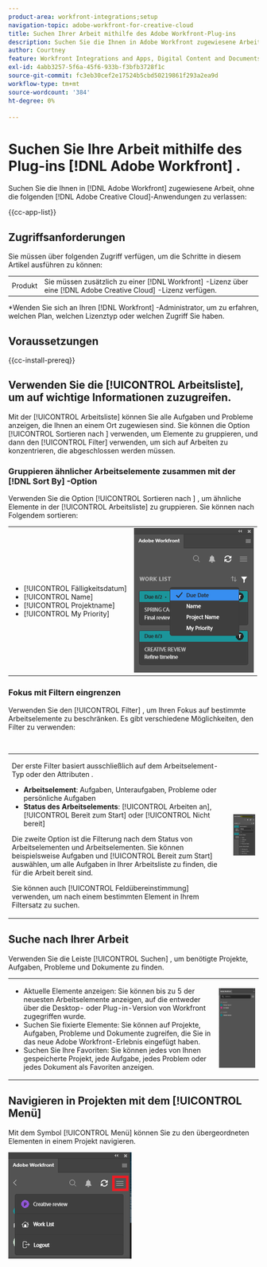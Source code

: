 ```yaml
---
product-area: workfront-integrations;setup
navigation-topic: adobe-workfront-for-creative-cloud
title: Suchen Ihrer Arbeit mithilfe des Adobe Workfront-Plug-ins
description: Suchen Sie die Ihnen in Adobe Workfront zugewiesene Arbeit, ohne Adobe Creative Cloud-Anwendungen zu verlassen.
author: Courtney
feature: Workfront Integrations and Apps, Digital Content and Documents
exl-id: 4abb3257-5f6a-45f6-933b-f3bfb3728f1c
source-git-commit: fc3eb30cef2e17524b5cbd50219861f293a2ea9d
workflow-type: tm+mt
source-wordcount: '384'
ht-degree: 0%

---
```


# Suchen Sie Ihre Arbeit mithilfe des Plug-ins [!DNL Adobe Workfront] .

Suchen Sie die Ihnen in [!DNL Adobe Workfront] zugewiesene Arbeit, ohne die folgenden [!DNL Adobe Creative Cloud]-Anwendungen zu verlassen:

{{cc-app-list}}

## Zugriffsanforderungen

Sie müssen über folgenden Zugriff verfügen, um die Schritte in diesem Artikel ausführen zu können:

<table style="table-layout:auto"> 
 <col> 
 <col> 
 <tbody> 
 <!-- <tr> 
   <td role="rowheader">[!DNL Adobe Workfront] plan*</td> 
   <td> <p>[!UICONTROL Pro] or higher</p> </td> 
  </tr> 
  <tr data-mc-conditions=""> 
   <td role="rowheader">[!DNL Adobe Workfront] license*</td> 
   <td> <p>[!UICONTROL Work] or [!UICONTROL Plan]</p> </td> 
  </tr> -->
  <tr> 
   <td role="rowheader">Produkt</td> 
   <td>Sie müssen zusätzlich zu einer [!DNL Workfront] -Lizenz über eine [!DNL Adobe Creative Cloud] -Lizenz verfügen.</td> 
  </tr> 
 </tbody> 
</table>

&#42;Wenden Sie sich an Ihren [!DNL Workfront] -Administrator, um zu erfahren, welchen Plan, welchen Lizenztyp oder welchen Zugriff Sie haben.

## Voraussetzungen

{{cc-install-prereq}}

## Verwenden Sie die [!UICONTROL Arbeitsliste], um auf wichtige Informationen zuzugreifen.

Mit der [!UICONTROL Arbeitsliste] können Sie alle Aufgaben und Probleme anzeigen, die Ihnen an einem Ort zugewiesen sind. Sie können die Option [!UICONTROL Sortieren nach ] verwenden, um Elemente zu gruppieren, und dann den [!UICONTROL Filter] verwenden, um sich auf Arbeiten zu konzentrieren, die abgeschlossen werden müssen.

### Gruppieren ähnlicher Arbeitselemente zusammen mit der [!DNL Sort By] -Option

Verwenden Sie die Option [!UICONTROL Sortieren nach ] , um ähnliche Elemente in der [!UICONTROL Arbeitsliste] zu gruppieren. Sie können nach Folgendem sortieren:

<table style="table-layout:auto"> 
 <col> 
 <col> 
 <tbody> 
  <tr> 
   <td> 
    <ul> 
     <li>[!UICONTROL Fälligkeitsdatum]</li> 
     <li>[!UICONTROL Name]</li> 
     <li>[!UICONTROL Projektname]</li> 
     <li>[!UICONTROL My Priority]</li> 
    </ul> </td> 
   <td> <img src="assets/copy-of-sort-by-350x606.png" style="width: 350;height: 606;"> </td> 
  </tr> 
 </tbody> 
</table>

### Fokus mit Filtern eingrenzen

Verwenden Sie den [!UICONTROL Filter] , um Ihren Fokus auf bestimmte Arbeitselemente zu beschränken. Es gibt verschiedene Möglichkeiten, den Filter zu verwenden:

 

<table style="table-layout:auto"> 
 <col> 
 <col> 
 <tbody> 
  <tr> 
   <td> <p>Der erste Filter basiert ausschließlich auf dem Arbeitselement-Typ oder den Attributen .</p> 
    <ul> 
     <li><strong>Arbeitselement</strong>: Aufgaben, Unteraufgaben, Probleme oder persönliche Aufgaben</li> 
     <li><strong>Status des Arbeitselements</strong>: [!UICONTROL Arbeiten an], [!UICONTROL Bereit zum Start] oder [!UICONTROL Nicht bereit]</li> 
    </ul> <p>Die zweite Option ist die Filterung nach dem Status von Arbeitselementen und Arbeitselementen. Sie können beispielsweise Aufgaben und [!UICONTROL Bereit zum Start] auswählen, um alle Aufgaben in Ihrer Arbeitsliste zu finden, die für die Arbeit bereit sind.</p> <p>Sie können auch [!UICONTROL Feldübereinstimmung] verwenden, um nach einem bestimmten Element in Ihrem Filtersatz zu suchen. </p> </td> 
   <td> <img src="assets/copy-of-filter-p-350x603.png" style="width: 350;height: 603;"> </td> 
  </tr> 
 </tbody> 
</table>

## Suche nach Ihrer Arbeit

Verwenden Sie die Leiste [!UICONTROL Suchen] , um benötigte Projekte, Aufgaben, Probleme und Dokumente zu finden.

<table style="table-layout:auto"> 
 <col> 
 <col> 
 <tbody> 
  <tr> 
   <td> 
    <ul> 
     <li>Aktuelle Elemente anzeigen: Sie können bis zu 5 der neuesten Arbeitselemente anzeigen, auf die entweder über die Desktop- oder Plug-in-Version von Workfront zugegriffen wurde.</li> 
     <li>Suchen Sie fixierte Elemente: Sie können auf Projekte, Aufgaben, Probleme und Dokumente zugreifen, die Sie in das neue Adobe Workfront-Erlebnis eingefügt haben.</li> 
     <li>Suchen Sie Ihre Favoriten: Sie können jedes von Ihnen gespeicherte Projekt, jede Aufgabe, jedes Problem oder jedes Dokument als Favoriten anzeigen.</li> 
    </ul> </td> 
   <td> <img src="assets/copy-of-search-p.png"> </td> 
  </tr> 
 </tbody> 
</table>

## Navigieren in Projekten mit dem [!UICONTROL Menü]

Mit dem Symbol [!UICONTROL Menü] können Sie zu den übergeordneten Elementen in einem Projekt navigieren.

![](assets/go-back-to-work-list-350x314.png)
